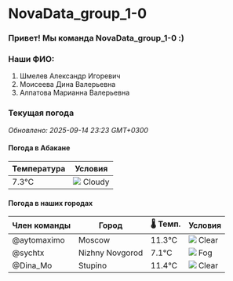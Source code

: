 # NovaData_group_1-0
### Привет! Мы команда NovaData_group_1-0 :)

### Наши ФИО:
1. Шмелев Александр Игоревич
2. Моисеева Дина Валерьевна
3. Алпатова Марианна Валерьевна

### Текущая погода
<!-- WEATHER:START -->
_Обновлено: 2025-09-14 23:23 GMT+0300_

#### Погода в Абакане

| Температура | Условия |
|-------------|----------|
| 7.3°C     | ![](https://cdn.weatherapi.com/weather/64x64/night/119.png) Cloudy |

#### Погода в наших городах

| Член команды  | Город               | 🌡️ Темп.  | Условия          |
|---------------|---------------------|-----------|--------------------|
| @aytomaximo    | Moscow              |   11.3°C | ![](https://cdn.weatherapi.com/weather/64x64/night/113.png) Clear        |
| @sychtx        | Nizhny Novgorod     |    7.1°C | ![](https://cdn.weatherapi.com/weather/64x64/night/248.png) Fog          |
| @Dina_Mo       | Stupino             |   11.4°C | ![](https://cdn.weatherapi.com/weather/64x64/night/113.png) Clear        |

<!-- WEATHER:END -->
